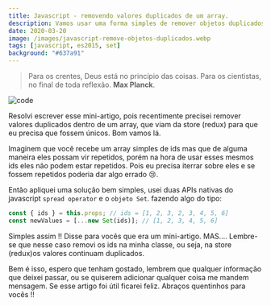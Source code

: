 ```yaml
---
title: Javascript - removendo valores duplicados de um array.
description: Vamos usar uma forma simples de remover objetos duplicados.
date: 2020-03-20
image: /images/javascript-remove-objetos-duplicados.webp
tags: [javascript, es2015, set]
background: "#637a91"
---
```


> Para os crentes, Deus está no princípio das coisas. Para os cientistas, no final de toda reflexão. **Max Planck**.

![code](/images/javascript-remove-objetos-duplicados.webp)

Resolvi escrever esse mini-artigo, pois recentimente precisei remover valores duplicados dentro de um array, que viam da store (redux) para que eu precisa que fossem únicos. Bom vamos lá.

Imaginem que você recebe um array simples de ids mas que de alguma maneira eles possam vir repetidos, porém na hora de usar esses mesmos ids eles não podem estar repetidos. Pois eu precisa iterrar sobre eles e se fossem repetidos poderia dar algo errado 😢.

Então apliquei uma solução bem simples, usei duas APIs nativas do javascript `spread operator` e o `objeto Set`. fazendo algo do tipo:

```javascript
const { ids } = this.props; // ids = [1, 2, 3, 2, 3, 4, 5, 6]
const newValues = [...new Set(ids)]; // [1, 2, 3, 4, 5, 6]
```

Simples assim !! Disse para vocês que era um mini-artigo. MAS…. Lembre-se que nesse caso removi os ids na minha classe, ou seja, na store (redux)os valores continuam duplicados.

Bem é isso, espero que tenham gostado, lembrem que qualquer informação que deixei passar, ou se quiserem adicionar qualquer coisa me mandem mensagem. Se esse artigo foi útil ficarei feliz. Abraços quentinhos para vocês !!
